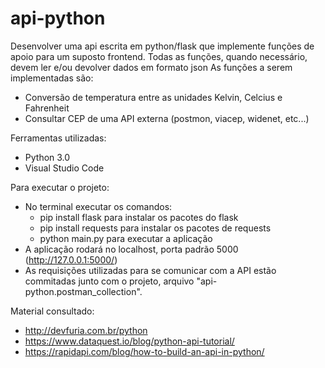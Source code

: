 # api-python

Desenvolver uma api escrita em python/flask que implemente funções de apoio para um suposto frontend.
Todas as funções, quando necessário, devem ler e/ou devolver dados em formato json
As funções a serem implementadas são:
- Conversão de temperatura entre as unidades Kelvin, Celcius e Fahrenheit
- Consultar CEP de uma API externa (postmon, viacep, widenet, etc...)

Ferramentas utilizadas:
- Python 3.0
- Visual Studio Code

Para executar o projeto:
- No terminal executar os comandos:
  - pip install flask para instalar os pacotes do flask
  - pip install requests para instalar os pacotes de requests
  - python main.py para executar a aplicação
- A aplicação rodará no localhost, porta padrão 5000 (http://127.0.0.1:5000/)
- As requisições utilizadas para se comunicar com a API estão commitadas junto com o projeto, arquivo "api-python.postman_collection".

Material consultado:
- http://devfuria.com.br/python
- https://www.dataquest.io/blog/python-api-tutorial/
- https://rapidapi.com/blog/how-to-build-an-api-in-python/